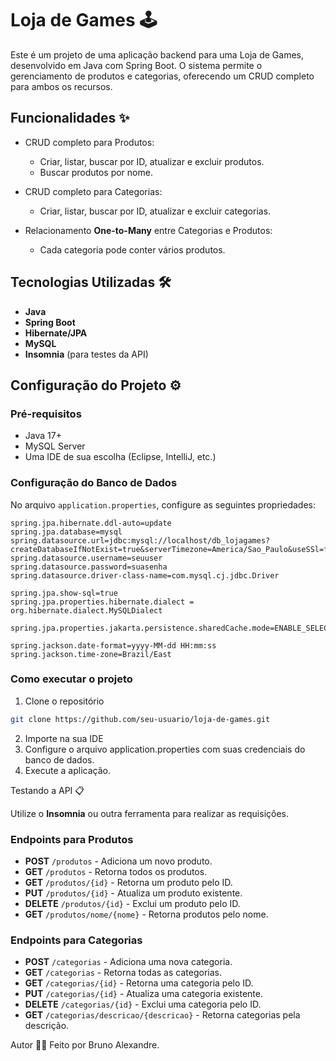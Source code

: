 # Loja de Games 🕹️

Este é um projeto de uma aplicação backend para uma Loja de Games, desenvolvido em Java com Spring Boot. O sistema permite o gerenciamento de produtos e categorias, oferecendo um CRUD completo para ambos os recursos.

## Funcionalidades ✨

- CRUD completo para Produtos:
  - Criar, listar, buscar por ID, atualizar e excluir produtos.
  - Buscar produtos por nome.
  
- CRUD completo para Categorias:
  - Criar, listar, buscar por ID, atualizar e excluir categorias.

- Relacionamento **One-to-Many** entre Categorias e Produtos:
  - Cada categoria pode conter vários produtos.

## Tecnologias Utilizadas 🛠️

- **Java**  
- **Spring Boot**  
- **Hibernate/JPA**  
- **MySQL**  
- **Insomnia** (para testes da API)  

## Configuração do Projeto ⚙️

### Pré-requisitos
- Java 17+  
- MySQL Server  
- Uma IDE de sua escolha (Eclipse, IntelliJ, etc.)  

### Configuração do Banco de Dados
No arquivo `application.properties`, configure as seguintes propriedades:  

```properties
spring.jpa.hibernate.ddl-auto=update
spring.jpa.database=mysql
spring.datasource.url=jdbc:mysql://localhost/db_lojagames?createDatabaseIfNotExist=true&serverTimezone=America/Sao_Paulo&useSSl=false
spring.datasource.username=seuuser
spring.datasource.password=suasenha
spring.datasource.driver-class-name=com.mysql.cj.jdbc.Driver

spring.jpa.show-sql=true
spring.jpa.properties.hibernate.dialect = org.hibernate.dialect.MySQLDialect

spring.jpa.properties.jakarta.persistence.sharedCache.mode=ENABLE_SELECTIVE

spring.jackson.date-format=yyyy-MM-dd HH:mm:ss
spring.jackson.time-zone=Brazil/East
```
### Como executar o projeto

1. Clone o repositório
```bash
git clone https://github.com/seu-usuario/loja-de-games.git
```

2. Importe na sua IDE
3. Configure o arquivo application.properties com suas credenciais do banco de dados.
4. Execute a aplicação.

Testando a API 📋

Utilize o **Insomnia** ou outra ferramenta para realizar as requisições.

### Endpoints para Produtos
- **POST** `/produtos` - Adiciona um novo produto.
- **GET** `/produtos` - Retorna todos os produtos.
- **GET** `/produtos/{id}` - Retorna um produto pelo ID.
- **PUT** `/produtos/{id}` - Atualiza um produto existente.
- **DELETE** `/produtos/{id}` - Exclui um produto pelo ID.
- **GET** `/produtos/nome/{nome}` - Retorna produtos pelo nome.

### Endpoints para Categorias
- **POST** `/categorias` - Adiciona uma nova categoria.
- **GET** `/categorias` - Retorna todas as categorias.
- **GET** `/categorias/{id}` - Retorna uma categoria pelo ID.
- **PUT** `/categorias/{id}` - Atualiza uma categoria existente.
- **DELETE** `/categorias/{id}` - Exclui uma categoria pelo ID.
- **GET** `/categorias/descricao/{descricao}` - Retorna categorias pela descrição.

Autor 🧑‍💻
Feito por Bruno Alexandre.
